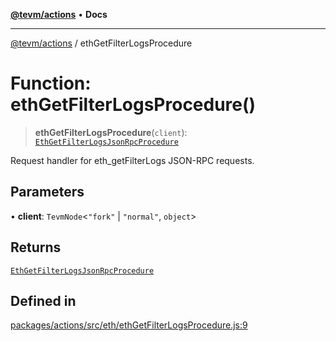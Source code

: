 [**@tevm/actions**](../README.md) • **Docs**

***

[@tevm/actions](../globals.md) / ethGetFilterLogsProcedure

# Function: ethGetFilterLogsProcedure()

> **ethGetFilterLogsProcedure**(`client`): [`EthGetFilterLogsJsonRpcProcedure`](../type-aliases/EthGetFilterLogsJsonRpcProcedure.md)

Request handler for eth_getFilterLogs JSON-RPC requests.

## Parameters

• **client**: `TevmNode`\<`"fork"` \| `"normal"`, `object`\>

## Returns

[`EthGetFilterLogsJsonRpcProcedure`](../type-aliases/EthGetFilterLogsJsonRpcProcedure.md)

## Defined in

[packages/actions/src/eth/ethGetFilterLogsProcedure.js:9](https://github.com/evmts/tevm-monorepo/blob/main/packages/actions/src/eth/ethGetFilterLogsProcedure.js#L9)
